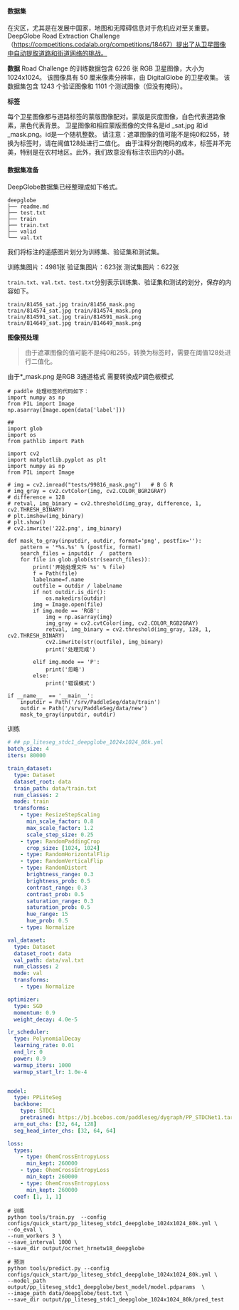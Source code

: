 #### 数据集


在灾区，尤其是在发展中国家，地图和无障碍信息对于危机应对至关重要。DeepGlobe Road Extraction Challenge（https://competitions.codalab.org/competitions/18467）提出了从卫星图像中自动提取道路和街道网络的挑战。

**数据**
Road Challenge 的训练数据包含 6226 张 RGB 卫星图像，大小为 1024x1024。
该图像具有 50 厘米像素分辨率，由 DigitalGlobe 的卫星收集。
该数据集包含 1243 个验证图像和 1101 个测试图像（但没有掩码）。

**标签**

每个卫星图像都与道路标签的蒙版图像配对。蒙版是灰度图像，白色代表道路像素，黑色代表背景。
卫星图像和相应蒙版图像的文件名是id _sat.jpg 和id _mask.png。id是一个随机整数。
请注意：遮罩图像的值可能不是纯0和255，转换为标签时，请在阈值128处进行二值化。
由于注释分割掩码的成本，标签并不完美，特别是在农村地区。此外，我们故意没有标注农田内的小路。

#### 数据集准备

DeepGlobe数据集已经整理成如下格式。

```
deepglobe
├── readme.md
├── test.txt
├── train
├── train.txt
├── valid
└── val.txt
```

我们将标注的遥感图片划分为训练集、验证集和测试集。

训练集图片：4981张
验证集图片：623张
测试集图片：622张

`train.txt、val.txt、test.txt`分别表示训练集、验证集和测试的划分，保存的内容如下。

```
train/81456_sat.jpg train/81456_mask.png
train/814574_sat.jpg train/814574_mask.png
train/814591_sat.jpg train/814591_mask.png
train/814649_sat.jpg train/814649_mask.png
```

**图像预处理**

> 由于遮罩图像的值可能不是纯0和255，转换为标签时，需要在阈值128处进行二值化。

由于*_mask.png 是RGB 3通道格式 需要转换成P调色板模式


```
# paddle 处理标签的代码如下：
import numpy as np
from PIL import Image
np.asarray(Image.open(data['label']))

## 
import glob
import os
from pathlib import Path

import cv2
import matplotlib.pyplot as plt
import numpy as np
from PIL import Image

# img = cv2.imread("tests/99816_mask.png")   # B G R
# img_gray = cv2.cvtColor(img, cv2.COLOR_BGR2GRAY)
# difference = 128
# retval, img_binary = cv2.threshold(img_gray, difference, 1, cv2.THRESH_BINARY)
# plt.imshow(img_binary)
# plt.show()
# cv2.imwrite('222.png', img_binary)

def mask_to_gray(inputdir, outdir, format='png', postfix=''):
    pattern = '*%s.%s' % (postfix, format)
    search_files = inputdir  /  pattern
    for file in glob.glob(str(search_files)):
        print('开始处理文件 %s' % file)
        f = Path(file)
        labelname=f.name
        outfile = outdir / labelname
        if not outdir.is_dir():
            os.makedirs(outdir)
        img = Image.open(file)
        if img.mode == 'RGB':
            img = np.asarray(img)
            img_gray = cv2.cvtColor(img, cv2.COLOR_RGB2GRAY)
            retval, img_binary = cv2.threshold(img_gray, 128, 1, cv2.THRESH_BINARY)
            cv2.imwrite(str(outfile), img_binary)
            print('处理完成')

        elif img.mode == 'P':
            print('忽略')
        else:
            print('错误模式')

if __name__  == '__main__':
    inputdir = Path('/srv/PaddleSeg/data/train')
    outdir = Path('/srv/PaddleSeg/data/new')
    mask_to_gray(inputdir, outdir)
```


训练 

```yaml
# ## pp_liteseg_stdc1_deepglobe_1024x1024_80k.yml
batch_size: 4
iters: 80000

train_dataset:
  type: Dataset
  dataset_root: data
  train_path: data/train.txt
  num_classes: 2
  mode: train
  transforms:
    - type: ResizeStepScaling
      min_scale_factor: 0.8
      max_scale_factor: 1.2
      scale_step_size: 0.25
    - type: RandomPaddingCrop
      crop_size: [1024, 1024]
    - type: RandomHorizontalFlip
    - type: RandomVerticalFlip
    - type: RandomDistort
      brightness_range: 0.3
      brightness_prob: 0.5
      contrast_range: 0.3
      contrast_prob: 0.5
      saturation_range: 0.3
      saturation_prob: 0.5
      hue_range: 15
      hue_prob: 0.5
    - type: Normalize

val_dataset:
  type: Dataset
  dataset_root: data
  val_path: data/val.txt
  num_classes: 2
  mode: val
  transforms:
    - type: Normalize

optimizer:
  type: SGD
  momentum: 0.9
  weight_decay: 4.0e-5

lr_scheduler:
  type: PolynomialDecay
  learning_rate: 0.01
  end_lr: 0
  power: 0.9
  warmup_iters: 1000
  warmup_start_lr: 1.0e-4


model:
  type: PPLiteSeg
  backbone:
    type: STDC1
    pretrained: https://bj.bcebos.com/paddleseg/dygraph/PP_STDCNet1.tar.gz
  arm_out_chs: [32, 64, 128]
  seg_head_inter_chs: [32, 64, 64]

loss:
  types:
    - type: OhemCrossEntropyLoss
      min_kept: 260000 
    - type: OhemCrossEntropyLoss
      min_kept: 260000
    - type: OhemCrossEntropyLoss
      min_kept: 260000
  coef: [1, 1, 1]
```


```
# 训练
python tools/train.py  --config configs/quick_start/pp_liteseg_stdc1_deepglobe_1024x1024_80k.yml \
--do_eval \
--num_workers 3 \
--save_interval 1000 \
--save_dir output/ocrnet_hrnetw18_deepglobe

# 预测
python tools/predict.py --config configs/quick_start/pp_liteseg_stdc1_deepglobe_1024x1024_80k.yml \
--model_path output/pp_liteseg_stdc1_deepglobe/best_model/model.pdparams  \
--image_path data/deepglobe/test.txt \
--save_dir output/pp_liteseg_stdc1_deepglobe_1024x1024_80k/pred_test
```
